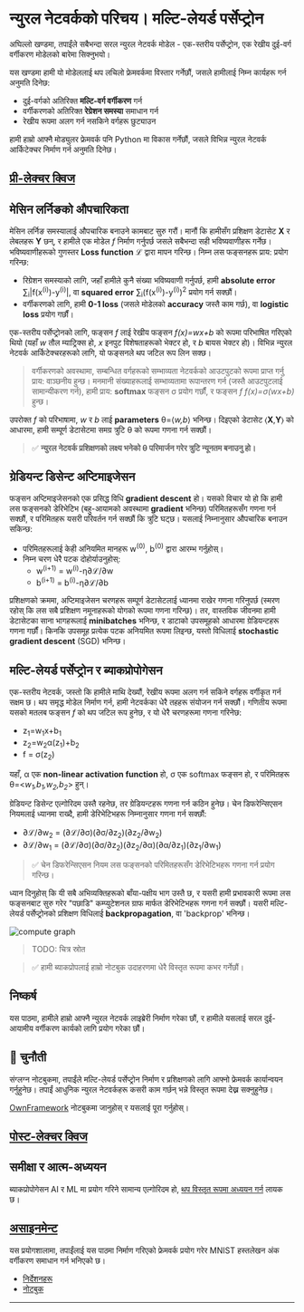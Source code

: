 <!--
CO_OP_TRANSLATOR_METADATA:
{
  "original_hash": "789d6c3fb6fc7948a470b33078a5983a",
  "translation_date": "2025-09-23T07:21:25+00:00",
  "source_file": "lessons/3-NeuralNetworks/04-OwnFramework/README.md",
  "language_code": "ne"
}
-->
# न्युरल नेटवर्कको परिचय। मल्टि-लेयर्ड पर्सेप्ट्रोन

अघिल्लो खण्डमा, तपाईंले सबैभन्दा सरल न्युरल नेटवर्क मोडेल - एक-स्तरीय पर्सेप्ट्रोन, एक रेखीय दुई-वर्ग वर्गीकरण मोडेलको बारेमा सिक्नुभयो।

यस खण्डमा हामी यो मोडेललाई थप लचिलो फ्रेमवर्कमा विस्तार गर्नेछौं, जसले हामीलाई निम्न कार्यहरू गर्न अनुमति दिनेछ:

* दुई-वर्गको अतिरिक्त **मल्टि-वर्ग वर्गीकरण** गर्न
* वर्गीकरणको अतिरिक्त **रेग्रेशन समस्या** समाधान गर्न
* रेखीय रूपमा अलग गर्न नसकिने वर्गहरू छुट्याउन

हामी हाम्रो आफ्नै मोड्युलर फ्रेमवर्क पनि Python मा विकास गर्नेछौं, जसले विभिन्न न्युरल नेटवर्क आर्किटेक्चर निर्माण गर्न अनुमति दिनेछ।

## [प्री-लेक्चर क्विज](https://ff-quizzes.netlify.app/en/ai/quiz/7)

## मेसिन लर्निङको औपचारिकता

मेसिन लर्निङ समस्यालाई औपचारिक बनाउने कामबाट सुरु गरौं। मानौं कि हामीसँग प्रशिक्षण डेटासेट **X** र लेबलहरू **Y** छन्, र हामीले एक मोडेल *f* निर्माण गर्नुपर्छ जसले सबैभन्दा सही भविष्यवाणीहरू गर्नेछ। भविष्यवाणीहरूको गुणस्तर **Loss function** &lagran; द्वारा मापन गरिन्छ। निम्न लस फङ्सनहरू प्राय: प्रयोग गरिन्छ:

* रिग्रेशन समस्याको लागि, जहाँ हामीले कुनै संख्या भविष्यवाणी गर्नुपर्छ, हामी **absolute error** &sum;<sub>i</sub>|f(x<sup>(i)</sup>)-y<sup>(i)</sup>|, वा **squared error** &sum;<sub>i</sub>(f(x<sup>(i)</sup>)-y<sup>(i)</sup>)<sup>2</sup> प्रयोग गर्न सक्छौं।
* वर्गीकरणको लागि, हामी **0-1 loss** (जसले मोडेलको **accuracy** जस्तै काम गर्छ), वा **logistic loss** प्रयोग गर्छौं।

एक-स्तरीय पर्सेप्ट्रोनको लागि, फङ्सन *f* लाई रेखीय फङ्सन *f(x)=wx+b* को रूपमा परिभाषित गरिएको थियो (यहाँ *w* तौल म्याट्रिक्स हो, *x* इनपुट विशेषताहरूको भेक्टर हो, र *b* बायस भेक्टर हो)। विभिन्न न्युरल नेटवर्क आर्किटेक्चरहरूको लागि, यो फङ्सनले थप जटिल रूप लिन सक्छ।

> वर्गीकरणको अवस्थामा, सम्बन्धित वर्गहरूको सम्भाव्यता नेटवर्कको आउटपुटको रूपमा प्राप्त गर्नु प्राय: वाञ्छनीय हुन्छ। मनमानी संख्याहरूलाई सम्भाव्यतामा रूपान्तरण गर्न (जस्तै आउटपुटलाई सामान्यीकरण गर्न), हामी प्राय: **softmax** फङ्सन &sigma; प्रयोग गर्छौं, र फङ्सन *f* *f(x)=&sigma;(wx+b)* हुन्छ।

उपरोक्त *f* को परिभाषामा, *w* र *b* लाई **parameters** &theta;=⟨*w,b*⟩ भनिन्छ। दिइएको डेटासेट ⟨**X**,**Y**⟩ को आधारमा, हामी सम्पूर्ण डेटासेटमा समग्र त्रुटि &theta; को रूपमा गणना गर्न सक्छौं।

> ✅ **न्युरल नेटवर्क प्रशिक्षणको लक्ष्य भनेको &theta; परिमार्जन गरेर त्रुटि न्यूनतम बनाउनु हो।**

## ग्रेडियन्ट डिसेन्ट अप्टिमाइजेसन

फङ्सन अप्टिमाइजेसनको एक प्रसिद्ध विधि **gradient descent** हो। यसको विचार यो हो कि हामी लस फङ्सनको डेरिभेटिभ (बहु-आयामको अवस्थामा **gradient** भनिन्छ) परिमितहरूसँग गणना गर्न सक्छौं, र परिमितहरू यसरी परिवर्तन गर्न सक्छौं कि त्रुटि घट्छ। यसलाई निम्नानुसार औपचारिक बनाउन सकिन्छ:

* परिमितहरूलाई केही अनियमित मानहरू w<sup>(0)</sup>, b<sup>(0)</sup> द्वारा आरम्भ गर्नुहोस्।
* निम्न चरण धेरै पटक दोहोर्याउनुहोस्:
    - w<sup>(i+1)</sup> = w<sup>(i)</sup>-&eta;&part;&lagran;/&part;w
    - b<sup>(i+1)</sup> = b<sup>(i)</sup>-&eta;&part;&lagran;/&part;b

प्रशिक्षणको क्रममा, अप्टिमाइजेसन चरणहरू सम्पूर्ण डेटासेटलाई ध्यानमा राखेर गणना गरिनुपर्छ (स्मरण रहोस् कि लस सबै प्रशिक्षण नमूनाहरूको योगको रूपमा गणना गरिन्छ)। तर, वास्तविक जीवनमा हामी डेटासेटका साना भागहरूलाई **minibatches** भनिन्छ, र डाटाको उपसमूहको आधारमा ग्रेडियन्टहरू गणना गर्छौं। किनकि उपसमूह प्रत्येक पटक अनियमित रूपमा लिइन्छ, यस्तो विधिलाई **stochastic gradient descent** (SGD) भनिन्छ।

## मल्टि-लेयर्ड पर्सेप्ट्रोन र ब्याकप्रोपोगेसन

एक-स्तरीय नेटवर्क, जस्तो कि हामीले माथि देख्यौं, रेखीय रूपमा अलग गर्न सकिने वर्गहरू वर्गीकृत गर्न सक्षम छ। थप समृद्ध मोडेल निर्माण गर्न, हामी नेटवर्कका धेरै तहहरू संयोजन गर्न सक्छौं। गणितीय रूपमा यसको मतलब फङ्सन *f* को थप जटिल रूप हुनेछ, र यो धेरै चरणहरूमा गणना गरिनेछ:
* z<sub>1</sub>=w<sub>1</sub>x+b<sub>1</sub>
* z<sub>2</sub>=w<sub>2</sub>&alpha;(z<sub>1</sub>)+b<sub>2</sub>
* f = &sigma;(z<sub>2</sub>)

यहाँ, &alpha; एक **non-linear activation function** हो, &sigma; एक softmax फङ्सन हो, र परिमितहरू &theta;=<*w<sub>1</sub>,b<sub>1</sub>,w<sub>2</sub>,b<sub>2</sub>*> हुन्।

ग्रेडियन्ट डिसेन्ट एल्गोरिदम उस्तै रहनेछ, तर ग्रेडियन्टहरू गणना गर्न कठिन हुनेछ। चेन डिफरेन्सिएसन नियमलाई ध्यानमा राख्दै, हामी डेरिभेटिभहरू निम्नानुसार गणना गर्न सक्छौं:

* &part;&lagran;/&part;w<sub>2</sub> = (&part;&lagran;/&part;&sigma;)(&part;&sigma;/&part;z<sub>2</sub>)(&part;z<sub>2</sub>/&part;w<sub>2</sub>)
* &part;&lagran;/&part;w<sub>1</sub> = (&part;&lagran;/&part;&sigma;)(&part;&sigma;/&part;z<sub>2</sub>)(&part;z<sub>2</sub>/&part;&alpha;)(&part;&alpha;/&part;z<sub>1</sub>)(&part;z<sub>1</sub>/&part;w<sub>1</sub>)

> ✅ चेन डिफरेन्सिएसन नियम लस फङ्सनको परिमितहरूसँग डेरिभेटिभहरू गणना गर्न प्रयोग गरिन्छ।

ध्यान दिनुहोस् कि यी सबै अभिव्यक्तिहरूको बाँया-पक्षीय भाग उस्तै छ, र यसरी हामी प्रभावकारी रूपमा लस फङ्सनबाट सुरु गरेर "पछाडि" कम्प्युटेशनल ग्राफ मार्फत डेरिभेटिभहरू गणना गर्न सक्छौं। यसरी मल्टि-लेयर्ड पर्सेप्ट्रोनको प्रशिक्षण विधिलाई **backpropagation**, वा 'backprop' भनिन्छ।

<img alt="compute graph" src="images/ComputeGraphGrad.png"/>

> TODO: चित्र स्रोत

> ✅ हामी ब्याकप्रोपलाई हाम्रो नोटबुक उदाहरणमा धेरै विस्तृत रूपमा कभर गर्नेछौं।  

## निष्कर्ष

यस पाठमा, हामीले हाम्रो आफ्नै न्युरल नेटवर्क लाइब्रेरी निर्माण गरेका छौं, र हामीले यसलाई सरल दुई-आयामीय वर्गीकरण कार्यको लागि प्रयोग गरेका छौं।

## 🚀 चुनौती

संग्लग्न नोटबुकमा, तपाईंले मल्टि-लेयर्ड पर्सेप्ट्रोन निर्माण र प्रशिक्षणको लागि आफ्नो फ्रेमवर्क कार्यान्वयन गर्नुहुनेछ। तपाईं आधुनिक न्युरल नेटवर्कहरू कसरी काम गर्छन् भन्ने विस्तृत रूपमा देख्न सक्नुहुनेछ।

[OwnFramework](OwnFramework.ipynb) नोटबुकमा जानुहोस् र यसलाई पूरा गर्नुहोस्।

## [पोस्ट-लेक्चर क्विज](https://ff-quizzes.netlify.app/en/ai/quiz/8)

## समीक्षा र आत्म-अध्ययन

ब्याकप्रोपोगेसन AI र ML मा प्रयोग गरिने सामान्य एल्गोरिदम हो, [थप विस्तृत रूपमा अध्ययन गर्न](https://wikipedia.org/wiki/Backpropagation) लायक छ।

## [असाइनमेन्ट](lab/README.md)

यस प्रयोगशालामा, तपाईंलाई यस पाठमा निर्माण गरिएको फ्रेमवर्क प्रयोग गरेर MNIST हस्तलेखन अंक वर्गीकरण समाधान गर्न भनिएको छ।

* [निर्देशनहरू](lab/README.md)
* [नोटबुक](lab/MyFW_MNIST.ipynb)

---

